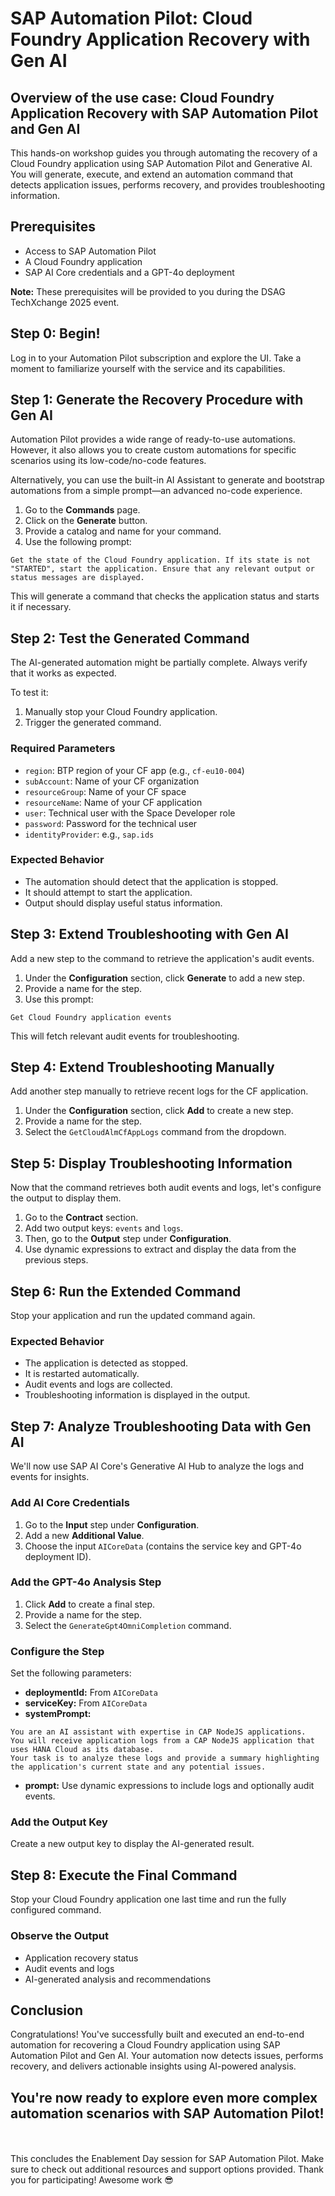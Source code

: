 # SAP Automation Pilot: Cloud Foundry Application Recovery with Gen AI

## Overview of the use case: Cloud Foundry Application Recovery with SAP Automation Pilot and Gen AI

This hands-on workshop guides you through automating the recovery of a Cloud Foundry application using SAP Automation Pilot and Generative AI. You will generate, execute, and extend an automation command that detects application issues, performs recovery, and provides troubleshooting information.

## Prerequisites

- Access to SAP Automation Pilot
- A Cloud Foundry application
- SAP AI Core credentials and a GPT-4o deployment

**Note:** These prerequisites will be provided to you during the DSAG TechXchange 2025 event.

## Step 0: Begin!

Log in to your Automation Pilot subscription and explore the UI. Take a moment to familiarize yourself with the service and its capabilities.

## Step 1: Generate the Recovery Procedure with Gen AI

Automation Pilot provides a wide range of ready-to-use automations. However, it also allows you to create custom automations for specific scenarios using its low-code/no-code features.

Alternatively, you can use the built-in AI Assistant to generate and bootstrap automations from a simple prompt—an advanced no-code experience.

1. Go to the **Commands** page.
2. Click on the **Generate** button.
3. Provide a catalog and name for your command.
4. Use the following prompt:

```
Get the state of the Cloud Foundry application. If its state is not "STARTED", start the application. Ensure that any relevant output or status messages are displayed.
```

This will generate a command that checks the application status and starts it if necessary.

## Step 2: Test the Generated Command

The AI-generated automation might be partially complete. Always verify that it works as expected.

To test it:

1. Manually stop your Cloud Foundry application.
2. Trigger the generated command.

### Required Parameters

- `region`: BTP region of your CF app (e.g., `cf-eu10-004`)
- `subAccount`: Name of your CF organization
- `resourceGroup`: Name of your CF space
- `resourceName`: Name of your CF application
- `user`: Technical user with the Space Developer role
- `password`: Password for the technical user
- `identityProvider`: e.g., `sap.ids`

### Expected Behavior

- The automation should detect that the application is stopped.
- It should attempt to start the application.
- Output should display useful status information.

## Step 3: Extend Troubleshooting with Gen AI

Add a new step to the command to retrieve the application's audit events.

1. Under the **Configuration** section, click **Generate** to add a new step.
2. Provide a name for the step.
3. Use this prompt:

```
Get Cloud Foundry application events
```

This will fetch relevant audit events for troubleshooting.

## Step 4: Extend Troubleshooting Manually

Add another step manually to retrieve recent logs for the CF application.

1. Under the **Configuration** section, click **Add** to create a new step.
2. Provide a name for the step.
3. Select the `GetCloudAlmCfAppLogs` command from the dropdown.

## Step 5: Display Troubleshooting Information

Now that the command retrieves both audit events and logs, let's configure the output to display them.

1. Go to the **Contract** section.
2. Add two output keys: `events` and `logs`.
3. Then, go to the **Output** step under **Configuration**.
4. Use dynamic expressions to extract and display the data from the previous steps.

## Step 6: Run the Extended Command

Stop your application and run the updated command again.

### Expected Behavior

- The application is detected as stopped.
- It is restarted automatically.
- Audit events and logs are collected.
- Troubleshooting information is displayed in the output.

## Step 7: Analyze Troubleshooting Data with Gen AI

We'll now use SAP AI Core's Generative AI Hub to analyze the logs and events for insights.

### Add AI Core Credentials

1. Go to the **Input** step under **Configuration**.
2. Add a new **Additional Value**.
3. Choose the input `AICoreData` (contains the service key and GPT-4o deployment ID).

### Add the GPT-4o Analysis Step

1. Click **Add** to create a final step.
2. Provide a name for the step.
3. Select the `GenerateGpt4OmniCompletion` command.

### Configure the Step

Set the following parameters:

- **deploymentId:** From `AICoreData`
- **serviceKey:** From `AICoreData`
- **systemPrompt:**
```
You are an AI assistant with expertise in CAP NodeJS applications.
You will receive application logs from a CAP NodeJS application that uses HANA Cloud as its database.
Your task is to analyze these logs and provide a summary highlighting the application's current state and any potential issues.
```
- **prompt:** Use dynamic expressions to include logs and optionally audit events.

### Add the Output Key

Create a new output key to display the AI-generated result.

## Step 8: Execute the Final Command

Stop your Cloud Foundry application one last time and run the fully configured command.

### Observe the Output

- Application recovery status
- Audit events and logs
- AI-generated analysis and recommendations

## Conclusion

Congratulations! You've successfully built and executed an end-to-end automation for recovering a Cloud Foundry application using SAP Automation Pilot and Gen AI. Your automation now detects issues, performs recovery, and delivers actionable insights using AI-powered analysis.

You're now ready to explore even more complex automation scenarios with SAP Automation Pilot!
---
<br><br>
This concludes the Enablement Day session for SAP Automation Pilot. Make sure to check out additional resources and support options provided. Thank you for participating! Awesome work 😎
